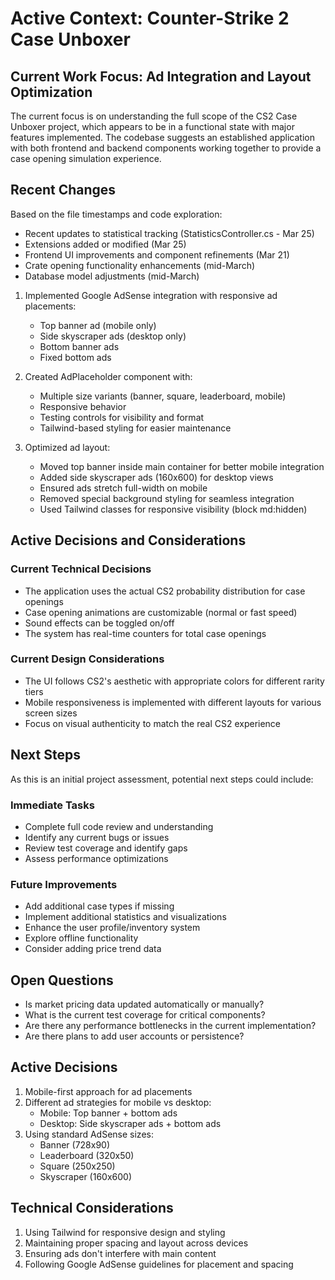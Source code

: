 # Active Context: Counter-Strike 2 Case Unboxer

## Current Work Focus: Ad Integration and Layout Optimization

The current focus is on understanding the full scope of the CS2 Case Unboxer project, which appears to be in a functional state with major features implemented. The codebase suggests an established application with both frontend and backend components working together to provide a case opening simulation experience.

## Recent Changes

Based on the file timestamps and code exploration:

-   Recent updates to statistical tracking (StatisticsController.cs - Mar 25)
-   Extensions added or modified (Mar 25)
-   Frontend UI improvements and component refinements (Mar 21)
-   Crate opening functionality enhancements (mid-March)
-   Database model adjustments (mid-March)

1. Implemented Google AdSense integration with responsive ad placements:

    - Top banner ad (mobile only)
    - Side skyscraper ads (desktop only)
    - Bottom banner ads
    - Fixed bottom ads

2. Created AdPlaceholder component with:

    - Multiple size variants (banner, square, leaderboard, mobile)
    - Responsive behavior
    - Testing controls for visibility and format
    - Tailwind-based styling for easier maintenance

3. Optimized ad layout:
    - Moved top banner inside main container for better mobile integration
    - Added side skyscraper ads (160x600) for desktop views
    - Ensured ads stretch full-width on mobile
    - Removed special background styling for seamless integration
    - Used Tailwind classes for responsive visibility (block md:hidden)

## Active Decisions and Considerations

### Current Technical Decisions

-   The application uses the actual CS2 probability distribution for case openings
-   Case opening animations are customizable (normal or fast speed)
-   Sound effects can be toggled on/off
-   The system has real-time counters for total case openings

### Current Design Considerations

-   The UI follows CS2's aesthetic with appropriate colors for different rarity tiers
-   Mobile responsiveness is implemented with different layouts for various screen sizes
-   Focus on visual authenticity to match the real CS2 experience

## Next Steps

As this is an initial project assessment, potential next steps could include:

### Immediate Tasks

-   Complete full code review and understanding
-   Identify any current bugs or issues
-   Review test coverage and identify gaps
-   Assess performance optimizations

### Future Improvements

-   Add additional case types if missing
-   Implement additional statistics and visualizations
-   Enhance the user profile/inventory system
-   Explore offline functionality
-   Consider adding price trend data

## Open Questions

-   Is market pricing data updated automatically or manually?
-   What is the current test coverage for critical components?
-   Are there any performance bottlenecks in the current implementation?
-   Are there plans to add user accounts or persistence?

## Active Decisions

1. Mobile-first approach for ad placements
2. Different ad strategies for mobile vs desktop:
    - Mobile: Top banner + bottom ads
    - Desktop: Side skyscraper ads + bottom ads
3. Using standard AdSense sizes:
    - Banner (728x90)
    - Leaderboard (320x50)
    - Square (250x250)
    - Skyscraper (160x600)

## Technical Considerations

1. Using Tailwind for responsive design and styling
2. Maintaining proper spacing and layout across devices
3. Ensuring ads don't interfere with main content
4. Following Google AdSense guidelines for placement and spacing
